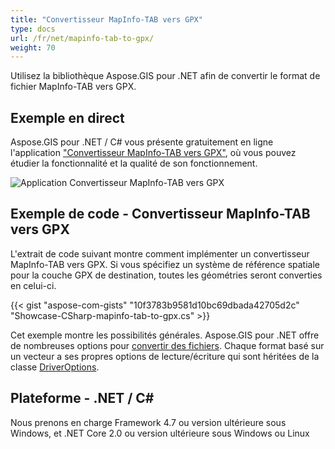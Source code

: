 ```yaml
---
title: "Convertisseur MapInfo-TAB vers GPX"
type: docs
url: /fr/net/mapinfo-tab-to-gpx/
weight: 70
---
```


Utilisez la bibliothèque Aspose.GIS pour .NET afin de convertir le format de fichier MapInfo-TAB vers GPX.

## **Exemple en direct**

Aspose.GIS pour .NET / C# vous présente gratuitement en ligne l'application ["Convertisseur MapInfo-TAB vers GPX"](https://products.aspose.app/gis/conversion/mapinfo-tab-to-gpx), où vous pouvez étudier la fonctionnalité et la qualité de son fonctionnement.

![Application Convertisseur MapInfo-TAB vers GPX](conversion.png)

## **Exemple de code - Convertisseur MapInfo-TAB vers GPX**

L'extrait de code suivant montre comment implémenter un convertisseur MapInfo-TAB vers GPX. Si vous spécifiez un système de référence spatiale pour la couche GPX de destination, toutes les géométries seront converties en celui-ci. 

{{< gist "aspose-com-gists" "10f3783b9581d10bc69dbada42705d2c" "Showcase-CSharp-mapinfo-tab-to-gpx.cs" >}}

Cet exemple montre les possibilités générales. Aspose.GIS pour .NET offre de nombreuses options pour [convertir des fichiers](https://docs.aspose.com/gis/net/vector-layers/). Chaque format basé sur un vecteur a ses propres options de lecture/écriture qui sont héritées de la classe [DriverOptions](https://reference.aspose.com/gis/net/aspose.gis/driveroptions).

## **Plateforme - .NET / C#**

Nous prenons en charge Framework 4.7 ou version ultérieure sous Windows, et .NET Core 2.0 ou version ultérieure sous Windows ou Linux

